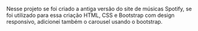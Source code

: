 Nesse projeto se foi criado a antiga versão do site de músicas Spotify, se foi utilizado para essa criação HTML, CSS e Bootstrap com design responsivo, adicionei também o carousel usando o bootstrap. 